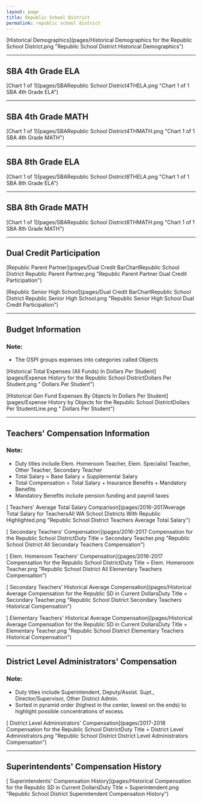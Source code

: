 ```yaml
---
layout: page
title: Republic School District
permalink: republic school district
---
```



[Historical Demographics](pages/Historical Demographics for the Republic School District.png "Republic School District Historical Demographics")

___

## SBA 4th Grade ELA

[Chart 1 of 1](pages/SBARepublic School District4THELA.png "Chart 1 of 1 SBA 4th Grade ELA")


___

## SBA 4th Grade MATH

[Chart 1 of 1](pages/SBARepublic School District4THMATH.png "Chart 1 of 1 SBA 4th Grade MATH")


___

## SBA 8th Grade ELA

[Chart 1 of 1](pages/SBARepublic School District8THELA.png "Chart 1 of 1 SBA 8th Grade ELA")


___

## SBA 8th Grade MATH

[Chart 1 of 1](pages/SBARepublic School District8THMATH.png "Chart 1 of 1 SBA 8th Grade MATH")


___

## Dual Credit Participation

[Republic Parent Partner](pages/Dual Credit BarChartRepublic School District Republic Parent Partner.png "Republic Parent Partner Dual Credit Participation")

[Republic Senior High School](pages/Dual Credit BarChartRepublic School District Republic Senior High School.png "Republic Senior High School Dual Credit Participation")


___

## Budget Information
### Note:
- The OSPI groups expenses into categories called Objects

[Historical Total Expenses (All Funds) In Dollars Per Student](pages/Expense History for the Republic School DistrictDollars Per Student.png " Dollars Per Student")

[Historical Gen Fund Expenses By Objects In Dollars Per Student](pages/Expense History by Objects for the Republic School DistrictDollars Per StudentLine.png " Dollars Per Student")


___

## Teachers' Compensation Information
### Note:
- Duty titles include Elem. Homeroom Teacher, Elem. Specialist Teacher, Other Teacher, Secondary Teacher
- Total Salary = Base Salary + Supplemental Salary
- Total Compensation = Total Salary + Insurance Benefits + Mandatory Benefits
- Mandatory Benefits include pension funding and payroll taxes

[ Teachers' Average Total Salary Comparison](pages/2016-2017Average Total Salary for TeachersAll WA School Districts With Republic Highlighted.png "Republic School District Teachers Average Total Salary")

[ Secondary Teachers' Compensation](pages/2016-2017 Compensation for the Republic School DistrictDuty Title = Secondary Teacher.png "Republic School District All Secondary Teachers Compensation")

[ Elem. Homeroom Teachers' Compensation](pages/2016-2017 Compensation for the Republic School DistrictDuty Title = Elem. Homeroom Teacher.png "Republic School District All Elementary Teachers Compensation")

[ Secondary Teachers' Historical Average Compensation](pages/Historical Average Compensation for the Republic SD in Current DollarsDuty Title = Secondary Teacher.png "Republic School District Secondary Teachers Historical Compensation")

[ Elementary Teachers' Historical Average Compensation](pages/Historical Average Compensation for the Republic SD in Current DollarsDuty Title = Elementary Teacher.png "Republic School District Elementary Teachers Historical Compensation")


___

## District Level Administrators' Compensation

### Note:
- Duty titles include Superintendent, Deputy/Assist. Supt., Director/Supervisor, Other District Admin.
- Sorted in pyramid order (highest in the center, lowest on the ends) to highlight possible concentrations of excess.

[ District Level Administrators' Compensation](pages/2017-2018 Compensation for the Republic School DistrictDuty Title = District Level Administrators.png "Republic School District District Level Administrators Compensation")


___

## Superintendents' Compensation History

[ Superintendents' Compensation History](pages/Historical Compensation for the Republic SD in Current DollarsDuty Title = Superintendent.png "Republic School District Superintendent Compensation History")

